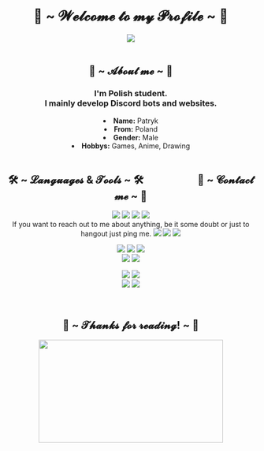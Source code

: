<body>
    <h1 align="center">👋 ~ 𝓦𝓮𝓵𝓬𝓸𝓶𝓮 𝓽𝓸 𝓶𝔂 𝓟𝓻𝓸𝓯𝓲𝓵𝓮 ~ 👋</h1>
    <p>
    <div align="center">
        <img src="https://i.imgur.com/jx17oHT.gif">
    </div>
<br>
    <div>
        <h2 align="center">💬 ~ 𝓐𝓫𝓸𝓾𝓽 𝓶𝓮 ~ 💬</h2>
        <h3 align="center">
          I'm Polish student.<br>
          I mainly develop Discord bots and websites.
        </h3>
        <li align="center">
            <b>Name:</b> Patryk
        </li>
        <li align="center">
            <b>From:</b> Poland
        </li>
        <li align="center">
            <b>Gender:</b> Male
        </li>
        <li align="center">
            <b>Hobbys:</b> Games, Anime, Drawing
        </li>
    </div>
<br>
    <div>
        <h2 align="center">🛠 ~ 𝓛𝓪𝓷𝓰𝓾𝓪𝓰𝓮𝓼 & 𝓣𝓸𝓸𝓵𝓼 ~ 🛠&nbsp&nbsp&nbsp&nbsp&nbsp&nbsp&nbsp&nbsp&nbsp&nbsp&nbsp&nbsp&nbsp&nbsp&nbsp&nbsp&nbsp&nbsp&nbsp&nbsp&nbsp&nbsp📝 ~ 𝓒𝓸𝓷𝓽𝓪𝓬𝓽 𝓶𝓮 ~ 📝</h2>
    <p>
    </div>
    <div>
        <div align="left">
            <p align="center">
                <img src="https://img.shields.io/badge/C%20-%23555555.svg?&style=for-the-badge&logo=C&logoColor=white"/>
                <img src="https://img.shields.io/badge/C++%20-%2300599C.svg?&style=for-the-badge&logo=C%2B%2B&logoColor=white"/>
                <img src="https://img.shields.io/badge/html5%20-%23E34F26.svg?&style=for-the-badge&logo=html5&logoColor=white"/> 
                <img src="https://img.shields.io/badge/css3%20-%231572B6.svg?&style=for-the-badge&logo=css3&logoColor=white"/><br>
                <a>If you want to reach out to me about anything, be it some doubt or just to hangout just ping me.</a>
                <img src="https://img.shields.io/badge/node.js%20-%2343853D.svg?&style=for-the-badge&logo=node.js&logoColor=white"/> 
                <img src="https://img.shields.io/badge/javascript%20-%23323330.svg?&style=for-the-badge&logo=javascript&logoColor=%23F7DF1E"/>
                <img src="https://img.shields.io/badge/C%20Sharp%20-%23239120.svg?&style=for-the-badge&logo=C%20Sharp&logoColor=white"/>
            </p>
            <p align="center">
                <img src="https://img.shields.io/badge/Windows%20-%230078D6.svg?&style=for-the-badge&logo=Windows&logoColor=white"/>
                <img src="https://img.shields.io/badge/Office%20365%20-%23F05033.svg?&style=for-the-badge&logo=microsoft%20office&logoColor=white"/> 
                <img src="https://img.shields.io/badge/Unity%20-%23000000.svg?&style=for-the-badge&logo=Unity&logoColor=white"/><br>
                <img src="https://img.shields.io/badge/Microsoft%20SQL%20Server%20-%23CC2927.svg?&style=for-the-badge&logo=Microsoft%20SQL%20Server&logoColor=white"/>
                <img src="https://img.shields.io/badge/Visual%20Studio%20Code%20-%23007ACC.svg?&style=for-the-badge&logo=Visual%20Studio%20Code&logoColor=white"/>
            </p>
        </div>
        <div align="right">
            <p align="center">
                <a href="https://steamcommunity.com/id/juzlus" target="_blank"><img src="https://img.shields.io/badge/Steam%20-%23000000.svg?&style=for-the-badge&logo=Steam&logoColor=white"/></a> 
                <a href="" target="_blank"><img src="https://img.shields.io/badge/Gmail-%23EA4335.svg?&style=for-the-badge&logo=gmail&logoColor=white"></a><br>
                <a href="https://www.twitch.tv/juzlus" target="_blank"><img src="https://img.shields.io/badge/Twitch%20-%239146FF.svg?&style=for-the-badge&logo=Twitch&logoColor=white"/></a>
                <a href="https://discord.gg/wzXWcHhACf" target="_blank"><img src="https://img.shields.io/badge/Discord%20-%237289DA.svg?&style=for-the-badge&logo=discord&logoColor=white"/></a>
            </p>
        </div>
    </div>
<br>
    <div>
        <h2 align="center">💖 ~ 𝓣𝓱𝓪𝓷𝓴𝓼 𝓯𝓸𝓻 𝓻𝓮𝓪𝓭𝓲𝓷𝓰! ~ 💖</h2>
        <div>
            <center>
                <img src="https://i.imgur.com/KXx0cCx.gif" width="373.5px" height="208.5px">
            </center>
        </div>
    </div>
</body>
